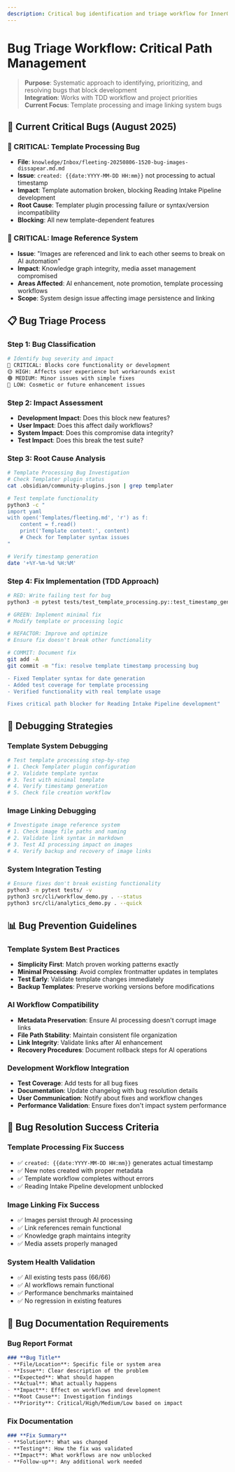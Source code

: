 ```yaml
---
description: Critical bug identification and triage workflow for InnerOS development
---
```


# Bug Triage Workflow: Critical Path Management

> **Purpose**: Systematic approach to identifying, prioritizing, and resolving bugs that block development  
> **Integration**: Works with TDD workflow and project priorities  
> **Current Focus**: Template processing and image linking system bugs  

## 🚨 Current Critical Bugs (August 2025)

### **🔴 CRITICAL: Template Processing Bug**
- **File**: `knowledge/Inbox/fleeting-20250806-1520-bug-images-dissapear.md.md`
- **Issue**: `created: {{date:YYYY-MM-DD HH:mm}}` not processing to actual timestamp
- **Impact**: Template automation broken, blocking Reading Intake Pipeline development
- **Root Cause**: Templater plugin processing failure or syntax/version incompatibility
- **Blocking**: All new template-dependent features

### **🔴 CRITICAL: Image Reference System**
- **Issue**: "Images are referenced and link to each other seems to break on AI automation"
- **Impact**: Knowledge graph integrity, media asset management compromised
- **Areas Affected**: AI enhancement, note promotion, template processing workflows
- **Scope**: System design issue affecting image persistence and linking

## 📋 Bug Triage Process

### **Step 1: Bug Classification**
```bash
# Identify bug severity and impact
🔴 CRITICAL: Blocks core functionality or development
🟡 HIGH: Affects user experience but workarounds exist  
🟢 MEDIUM: Minor issues with simple fixes
🔵 LOW: Cosmetic or future enhancement issues
```

### **Step 2: Impact Assessment**
- **Development Impact**: Does this block new features?
- **User Impact**: Does this affect daily workflows?
- **System Impact**: Does this compromise data integrity?
- **Test Impact**: Does this break the test suite?

### **Step 3: Root Cause Analysis**
```bash
# Template Processing Bug Investigation
# Check Templater plugin status
cat .obsidian/community-plugins.json | grep templater

# Test template functionality
python3 -c "
import yaml
with open('Templates/fleeting.md', 'r') as f:
    content = f.read()
    print('Template content:', content)
    # Check for Templater syntax issues
"

# Verify timestamp generation
date '+%Y-%m-%d %H:%M'
```

### **Step 4: Fix Implementation (TDD Approach)**
```bash
# RED: Write failing test for bug
python3 -m pytest tests/test_template_processing.py::test_timestamp_generation -v

# GREEN: Implement minimal fix
# Modify template or processing logic

# REFACTOR: Improve and optimize
# Ensure fix doesn't break other functionality

# COMMIT: Document fix
git add -A
git commit -m "fix: resolve template timestamp processing bug

- Fixed Templater syntax for date generation
- Added test coverage for template processing
- Verified functionality with real template usage

Fixes critical path blocker for Reading Intake Pipeline development"
```

## 🔧 Debugging Strategies

### **Template System Debugging**
```bash
# Test template processing step-by-step
# 1. Check Templater plugin configuration
# 2. Validate template syntax
# 3. Test with minimal template
# 4. Verify timestamp generation
# 5. Check file creation workflow
```

### **Image Linking Debugging**
```bash
# Investigate image reference system
# 1. Check image file paths and naming
# 2. Validate link syntax in markdown
# 3. Test AI processing impact on images
# 4. Verify backup and recovery of image links
```

### **System Integration Testing**
```bash
# Ensure fixes don't break existing functionality
python3 -m pytest tests/ -v
python3 src/cli/workflow_demo.py . --status
python3 src/cli/analytics_demo.py . --quick
```

## 📊 Bug Prevention Guidelines

### **Template System Best Practices**
- **Simplicity First**: Match proven working patterns exactly
- **Minimal Processing**: Avoid complex frontmatter updates in templates
- **Test Early**: Validate template changes immediately
- **Backup Templates**: Preserve working versions before modifications

### **AI Workflow Compatibility**
- **Metadata Preservation**: Ensure AI processing doesn't corrupt image links
- **File Path Stability**: Maintain consistent file organization
- **Link Integrity**: Validate links after AI enhancement
- **Recovery Procedures**: Document rollback steps for AI operations

### **Development Workflow Integration**
- **Test Coverage**: Add tests for all bug fixes
- **Documentation**: Update changelog with bug resolution details
- **User Communication**: Notify about fixes and workflow changes
- **Performance Validation**: Ensure fixes don't impact system performance

## 🎯 Bug Resolution Success Criteria

### **Template Processing Fix Success**
- ✅ `created: {{date:YYYY-MM-DD HH:mm}}` generates actual timestamp
- ✅ New notes created with proper metadata
- ✅ Template workflow completes without errors
- ✅ Reading Intake Pipeline development unblocked

### **Image Linking Fix Success**
- ✅ Images persist through AI processing
- ✅ Link references remain functional
- ✅ Knowledge graph maintains integrity
- ✅ Media assets properly managed

### **System Health Validation**
- ✅ All existing tests pass (66/66)
- ✅ AI workflows remain functional
- ✅ Performance benchmarks maintained
- ✅ No regression in existing features

## 📝 Bug Documentation Requirements

### **Bug Report Format**
```markdown
### **Bug Title**
- **File/Location**: Specific file or system area
- **Issue**: Clear description of the problem
- **Expected**: What should happen
- **Actual**: What actually happens
- **Impact**: Effect on workflows and development
- **Root Cause**: Investigation findings
- **Priority**: Critical/High/Medium/Low based on impact
```

### **Fix Documentation**
```markdown
### **Fix Summary**
- **Solution**: What was changed
- **Testing**: How the fix was validated
- **Impact**: What workflows are now unblocked
- **Follow-up**: Any additional work needed
```

